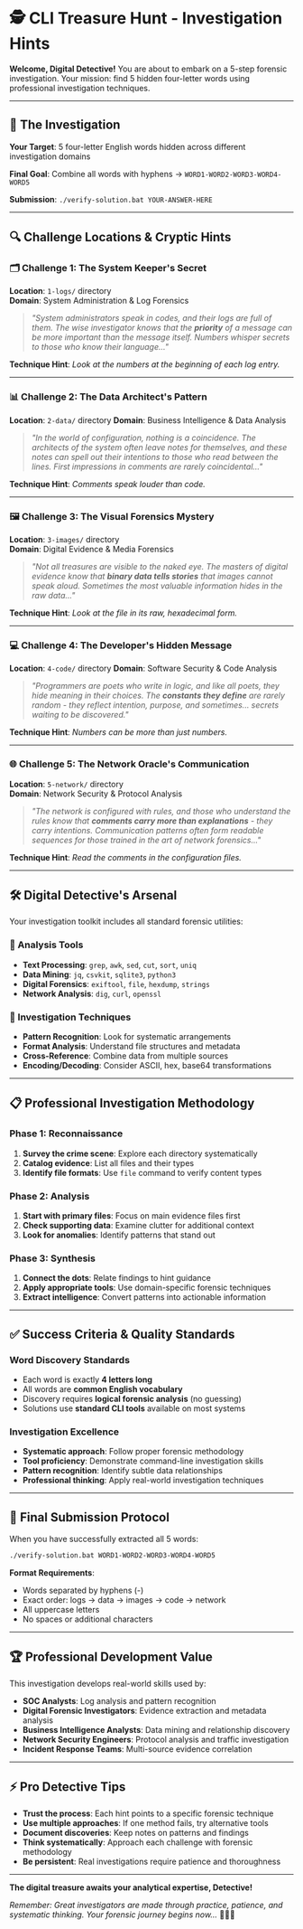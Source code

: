 # 🕵️ CLI Treasure Hunt - Investigation Hints

**Welcome, Digital Detective!** You are about to embark on a 5-step forensic investigation. Your mission: find 5 hidden four-letter words using professional investigation techniques.

---

## 🎯 The Investigation

**Your Target**: 5 four-letter English words hidden across different investigation domains

**Final Goal**: Combine all words with hyphens → `WORD1-WORD2-WORD3-WORD4-WORD5`

**Submission**: `./verify-solution.bat YOUR-ANSWER-HERE`

---

## 🔍 Challenge Locations & Cryptic Hints

### 🗂️ Challenge 1: The System Keeper's Secret
**Location**: `1-logs/` directory  
**Domain**: System Administration & Log Forensics

> *"System administrators speak in codes, and their logs are full of them. The wise investigator knows that the **priority** of a message can be more important than the message itself. Numbers whisper secrets to those who know their language..."*

**Technique Hint**: *Look at the numbers at the beginning of each log entry.*

---

### 📊 Challenge 2: The Data Architect's Pattern  
**Location**: `2-data/` directory
**Domain**: Business Intelligence & Data Analysis

> *"In the world of configuration, nothing is a coincidence. The architects of the system often leave notes for themselves, and these notes can spell out their intentions to those who read between the lines. First impressions in comments are rarely coincidental..."*

**Technique Hint**: *Comments speak louder than code.*

---

### 🖼️ Challenge 3: The Visual Forensics Mystery
**Location**: `3-images/` directory  
**Domain**: Digital Evidence & Media Forensics

> *"Not all treasures are visible to the naked eye. The masters of digital evidence know that **binary data tells stories** that images cannot speak aloud. Sometimes the most valuable information hides in the raw data..."*

**Technique Hint**: *Look at the file in its raw, hexadecimal form.*

---

### 💻 Challenge 4: The Developer's Hidden Message
**Location**: `4-code/` directory
**Domain**: Software Security & Code Analysis

> *"Programmers are poets who write in logic, and like all poets, they hide meaning in their choices. The **constants they define** are rarely random - they reflect intention, purpose, and sometimes... secrets waiting to be discovered."*

**Technique Hint**: *Numbers can be more than just numbers.*

---

### 🌐 Challenge 5: The Network Oracle's Communication
**Location**: `5-network/` directory  
**Domain**: Network Security & Protocol Analysis

> *"The network is configured with rules, and those who understand the rules know that **comments carry more than explanations** - they carry intentions. Communication patterns often form readable sequences for those trained in the art of network forensics..."*

**Technique Hint**: *Read the comments in the configuration files.*

---

## 🛠️ Digital Detective's Arsenal

Your investigation toolkit includes all standard forensic utilities:

### 🔬 Analysis Tools
- **Text Processing**: `grep`, `awk`, `sed`, `cut`, `sort`, `uniq`
- **Data Mining**: `jq`, `csvkit`, `sqlite3`, `python3`
- **Digital Forensics**: `exiftool`, `file`, `hexdump`, `strings`
- **Network Analysis**: `dig`, `curl`, `openssl`

### 🧩 Investigation Techniques
- **Pattern Recognition**: Look for systematic arrangements
- **Format Analysis**: Understand file structures and metadata
- **Cross-Reference**: Combine data from multiple sources
- **Encoding/Decoding**: Consider ASCII, hex, base64 transformations

---

## 📋 Professional Investigation Methodology

### Phase 1: Reconnaissance
1. **Survey the crime scene**: Explore each directory systematically
2. **Catalog evidence**: List all files and their types
3. **Identify file formats**: Use `file` command to verify content types

### Phase 2: Analysis
1. **Start with primary files**: Focus on main evidence files first
2. **Check supporting data**: Examine clutter for additional context
3. **Look for anomalies**: Identify patterns that stand out

### Phase 3: Synthesis
1. **Connect the dots**: Relate findings to hint guidance
2. **Apply appropriate tools**: Use domain-specific forensic techniques
3. **Extract intelligence**: Convert patterns into actionable information

---

## ✅ Success Criteria & Quality Standards

### Word Discovery Standards
- Each word is exactly **4 letters long**
- All words are **common English vocabulary**
- Discovery requires **logical forensic analysis** (no guessing)
- Solutions use **standard CLI tools** available on most systems

### Investigation Excellence
- **Systematic approach**: Follow proper forensic methodology
- **Tool proficiency**: Demonstrate command-line investigation skills
- **Pattern recognition**: Identify subtle data relationships
- **Professional thinking**: Apply real-world investigation techniques

---

## 🎯 Final Submission Protocol

When you have successfully extracted all 5 words:

```bash
./verify-solution.bat WORD1-WORD2-WORD3-WORD4-WORD5
```

**Format Requirements**:
- Words separated by hyphens (-)  
- Exact order: logs → data → images → code → network
- All uppercase letters
- No spaces or additional characters

---

## 🏆 Professional Development Value

This investigation develops real-world skills used by:

- **SOC Analysts**: Log analysis and pattern recognition
- **Digital Forensic Investigators**: Evidence extraction and metadata analysis  
- **Business Intelligence Analysts**: Data mining and relationship discovery
- **Network Security Engineers**: Protocol analysis and traffic investigation
- **Incident Response Teams**: Multi-source evidence correlation

---

## ⚡ Pro Detective Tips

- **Trust the process**: Each hint points to a specific forensic technique
- **Use multiple approaches**: If one method fails, try alternative tools
- **Document discoveries**: Keep notes on patterns and findings
- **Think systematically**: Approach each challenge with forensic methodology
- **Be persistent**: Real investigations require patience and thoroughness

---

**The digital treasure awaits your analytical expertise, Detective!**

*Remember: Great investigators are made through practice, patience, and systematic thinking. Your forensic journey begins now...* 🏴‍☠️💎
